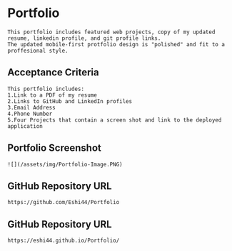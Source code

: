 # Portfolio
```
This portfolio includes featured web projects, copy of my updated resume, linkedin profile, and git profile links. 
The updated mobile-first protfolio design is "polished" and fit to a proffesional style.

```

## Acceptance Criteria

```
This portfolio includes:
1.Link to a PDF of my resume
2.Links to GitHub and LinkedIn profiles
3.Email Address
4.Phone Number
5.Four Projects that contain a screen shot and link to the deployed application

```

## Portfolio Screenshot

```
![](/assets/img/Portfolio-Image.PNG)

```
## GitHub Repository URL

```
https://github.com/Eshi44/Portfolio

```

## GitHub Repository URL

```
https://eshi44.github.io/Portfolio/

```
